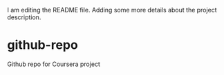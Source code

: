 I am editing the README file. Adding some more details about the project description.

# github-repo
Github repo for Coursera project
